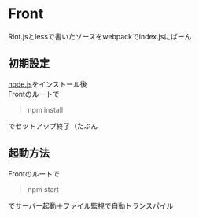 # Front
Riot.jsとlessで書いたソースをwebpackでindex.jsにばーん<br>
## 初期設定
[node.js](https://nodejs.org/ja/)をインストール後<br>
Frontのルートで
>npm install

でセットアップ終了（たぶん
## 起動方法
Frontのルートで
>npm start

でサーバー起動＋ファイル監視で自動トランスパイル